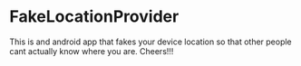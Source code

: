 # FakeLocationProvider
This is and android app that fakes your device location so that other people cant actually know where you are. Cheers!!!
